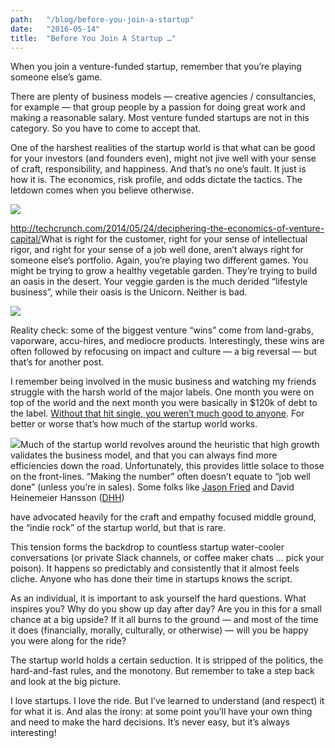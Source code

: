 ```yaml
---
path:	"/blog/before-you-join-a-startup"
date:	"2016-05-14"
title:	"Before You Join A Startup …"
---
```


When you join a venture-funded startup, remember that you’re playing someone else’s game.

There are plenty of business models — creative agencies / consultancies, for example — that group people by a passion for doing great work and making a reasonable salary. Most venture funded startups are not in this category. So you have to come to accept that.

One of the harshest realities of the startup world is that what can be good for your investors (and founders even), might not jive well with your sense of craft, responsibility, and happiness. And that’s no one’s fault. It just is how it is. The economics, risk profile, and odds dictate the tactics. The letdown comes when you believe otherwise.

![](/images/1*HqV_INUN2nZBDmCF-zHFbA.png)

<http://techcrunch.com/2014/05/24/deciphering-the-economics-of-venture-capital/>What is right for the customer, right for your sense of intellectual rigor, and right for your sense of a job well done, aren’t always right for someone else’s portfolio. Again, you’re playing two different games. You might be trying to grow a healthy vegetable garden. They’re trying to build an oasis in the desert. Your veggie garden is the much derided “lifestyle business”, while their oasis is the Unicorn. Neither is bad.

![](/images/1*_D7Yg02emrF-wyMZ2dHfeQ.png)

Reality check: some of the biggest venture “wins” come from land-grabs, vaporware, accu-hires, and mediocre products. Interestingly, these wins are often followed by refocusing on impact and culture — a big reversal — but that’s for another post.

I remember being involved in the music business and watching my friends struggle with the harsh world of the major labels. One month you were on top of the world and the next month you were basically in $120k of debt to the label. [Without that hit single, you weren’t much good to anyone](http://www.negativland.com/news/?page_id=17). For better or worse that’s how much of the startup world works.

![](/images/1*aI6IcxOgEVCCGTG2OUj2Kw.png)Much of the startup world revolves around the heuristic that high growth validates the business model, and that you can always find more efficiencies down the road. Unfortunately, this provides little solace to those on the front-lines. “Making the number” often doesn’t equate to “job well done” (unless you’re in sales). Some folks like [Jason Fried](https://medium.com/u/c030228809f2) and David Heinemeier Hansson ([DHH](https://medium.com/u/54bcbf647830))

 have advocated heavily for the craft and empathy focused middle ground, the “indie rock” of the startup world, but that is rare.

This tension forms the backdrop to countless startup water-cooler conversations (or private Slack channels, or coffee maker chats … pick your poison). It happens so predictably and consistently that it almost feels cliche. Anyone who has done their time in startups knows the script.

As an individual, it is important to ask yourself the hard questions. What inspires you? Why do you show up day after day? Are you in this for a small chance at a big upside? If it all burns to the ground — and most of the time it does (financially, morally, culturally, or otherwise) — will you be happy you were along for the ride?

The startup world holds a certain seduction. It is stripped of the politics, the hard-and-fast rules, and the monotony. But remember to take a step back and look at the big picture.

I love startups. I love the ride. But I’ve learned to understand (and respect) it for what it is. And alas the irony: at some point you’ll have your own thing and need to make the hard decisions. It’s never easy, but it’s always interesting!


